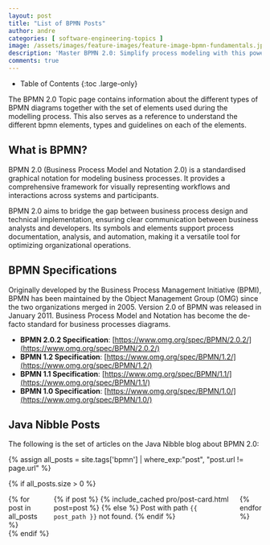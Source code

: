 ```yaml
---
layout: post
title: "List of BPMN Posts"
author: andre
categories: [ software-engineering-topics ]
image: /assets/images/feature-images/feature-image-bpmn-fundamentals.jpg
description: 'Master BPMN 2.0: Simplify process modeling with this powerful standard for visualizing, analyzing, and optimizing business workflows effectively.'
comments: true
---
```


- Table of Contents
{:toc .large-only}

The BPMN 2.0 Topic page contains information about the different types of BPMN diagrams together with the set of
elements used during the modelling process. This also serves as a reference to understand the different bpmn elements,
types and guidelines on each of the elements.

## What is BPMN?
BPMN 2.0 (Business Process Model and Notation 2.0) is a standardised graphical notation for modeling business 
processes. It provides a comprehensive framework for visually representing workflows and interactions across systems 
and participants. 

BPMN 2.0 aims to bridge the gap between business process design and technical implementation, ensuring clear 
communication between business analysts and developers. Its symbols and elements support process documentation, 
analysis, and automation, making it a versatile tool for optimizing organizational operations.

## BPMN  Specifications
Originally developed by the Business Process Management Initiative (BPMI), BPMN has been maintained by the Object Management Group (OMG) since the two organizations merged in 2005. Version 2.0 of BPMN was released in January 2011. Business Process Model and Notation has become the de-facto standard for business processes diagrams.

* **BPMN 2.0.2 Specification**: [https://www.omg.org/spec/BPMN/2.0.2/](https://www.omg.org/spec/BPMN/2.0.2/)
* **BPMN 1.2 Specification**: [https://www.omg.org/spec/BPMN/1.2/](https://www.omg.org/spec/BPMN/1.2/)
* **BPMN 1.1 Specification**: [https://www.omg.org/spec/BPMN/1.1/](https://www.omg.org/spec/BPMN/1.1/)
* **BPMN 1.0 Specification**: [https://www.omg.org/spec/BPMN/1.0/](https://www.omg.org/spec/BPMN/1.0/)

## Java Nibble Posts
The following is the set of articles on the Java Nibble blog about BPMN 2.0:

{% assign all_posts = site.tags['bpmn'] | where_exp:"post", "post.url != page.url" %}

{% if all_posts.size > 0 %}
<aside class="other-projects related mb0" role="complementary">
  <div class="columns">
    {% for post in all_posts %}
      <div class="column column-1-2">
        {% if post %}
          {% include_cached pro/post-card.html post=post %}
        {% else %}
          Post with path <code>{{ post_path }}</code> not found.
        {% endif %}
      </div>
    {% endfor %}
  </div>
</aside>
{% endif %}

